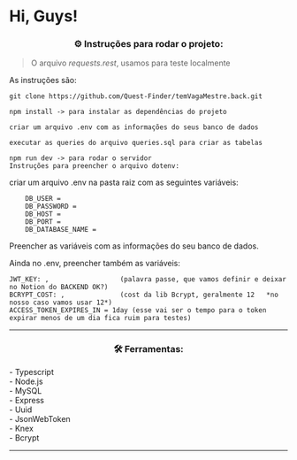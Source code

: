 # Hi, Guys! 

<h3 align="center">⚙️ Instruções para rodar o projeto:</h3>

> O arquivo *requests.rest*, usamos para teste localmente

As instruções são:

```
git clone https://github.com/Quest-Finder/temVagaMestre.back.git

npm install -> para instalar as dependências do projeto

criar um arquivo .env com as informações do seus banco de dados

executar as queries do arquivo queries.sql para criar as tabelas

npm run dev -> para rodar o servidor
Instruções para preencher o arquivo dotenv:
```

criar um arquivo .env na pasta raiz com as seguintes variáveis:

```
    DB_USER = 
    DB_PASSWORD =
    DB_HOST = 
    DB_PORT = 
    DB_DATABASE_NAME =
```

Preencher as variáveis com as informações do seu banco de dados.

Ainda no .env, preencher também as variáveis:


    JWT_KEY: ,                  (palavra passe, que vamos definir e deixar no Notion do BACKEND OK?)
    BCRYPT_COST: ,              (cost da lib Bcrypt, geralmente 12   *no nosso caso vamos usar 12*)
    ACCESS_TOKEN_EXPIRES_IN = 1day (esse vai ser o tempo para o token expirar menos de um dia fica ruim para testes)

---

<h3 align="center">🛠 Ferramentas:</h3>
- Typescript</br>
- Node.js</br>
- MySQL</br>
- Express</br>
- Uuid</br>
- JsonWebToken</br>
- Knex</br>
- Bcrypt</br>

---